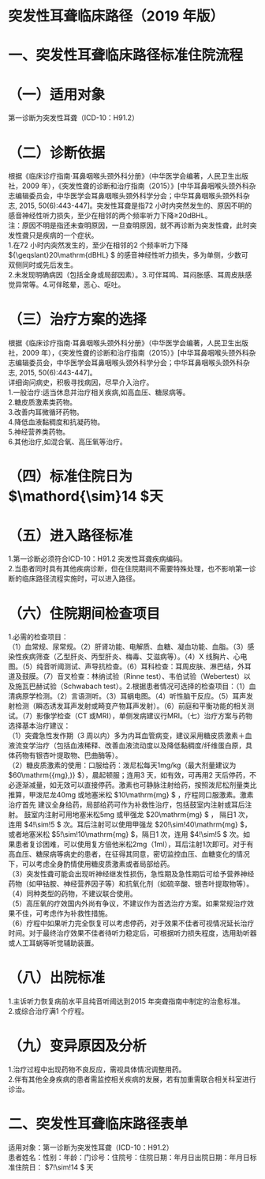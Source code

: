 # 突发性耳聋临床路径（2019 年版）  
# 一、突发性耳聋临床路径标准住院流程  
# （一）适用对象  
第一诊断为突发性耳聋（ICD-10：H91.2）  
# （二）诊断依据  
根据《临床诊疗指南·耳鼻咽喉头颈外科分册》（中华医学会编著，人民卫生出版社，2009 年），《突发性聋的诊断和治疗指南（2015）》[中华耳鼻咽喉头颈外科杂志编辑委员会，中华医学会耳鼻咽喉头颈外科学分会；中华耳鼻咽喉头颈外科杂志, 2015, 50(6):443-447]。突发性耳聋是指72 小时内突然发生的、原因不明的感音神经性听力损失，至少在相邻的两个频率听力下降≥20dBHL。  
注：原因不明是指还未查明原因，一旦查明原因，就不再诊断为突发性聋，此时突发性聋只是疾病的一个症状。  
1.在72 小时内突然发生的，至少在相邻的2 个频率听力下降 ${\geqslant}20\mathrm{dBHL} $  的感音神经性听力损失，多为单侧，少数可 双侧同时或先后发生。  
2.未发现明确病因（包括全身或局部因素）。3.可伴耳鸣、耳闷胀感、耳周皮肤感觉异常等。4.可伴眩晕，恶心、呕吐。  
# （三）治疗方案的选择  
根据《临床诊疗指南·耳鼻咽喉头颈外科分册》（中华医学会编著，人民卫生出版社，2009 年），《突发性聋的诊断和治疗指南（2015）》[中华耳鼻咽喉头颈外科杂志编辑委员会，中华医学会耳鼻咽喉头颈外科学分会；中华耳鼻咽喉头颈外科杂志, 2015, 50(6):443-447]。  
详细询问病史，积极寻找病因，尽早介入治疗。  
1.一般治疗:适当休息并治疗相关疾病,如高血压、糖尿病等。  
2.糖皮质激素类药物。  
3.改善内耳微循环药物。  
4.降低血液黏稠度和抗凝药物。  
5.神经营养类药物。  
6.其他治疗,如混合氧、高压氧等治疗。  
# （四）标准住院日为 $\mathord{\sim}14 $天  
# （五）进入路径标准  
1.第一诊断必须符合ICD-10：H91.2 突发性耳聋疾病编码。  
2.当患者同时具有其他疾病诊断，但在住院期间不需要特殊处理，也不影响第一诊断的临床路径流程实施时，可以进入路径。  
# （六）住院期间检查项目  
1.必需的检查项目：  
（1）血常规、尿常规。（2）肝肾功能、电解质、血糖、凝血功能、血脂。（3）感染性疾病筛查（乙型肝炎、丙型肝炎、梅毒、艾滋病等）。（4）X 线胸片、心电图。（5）纯音听阈测试、声导抗检查。（6）耳科检查：耳周皮肤、淋巴结，外耳道及鼓膜。（7）音叉检查：林纳试验（Rinne test）、韦伯试验（Webertest）以及施瓦巴赫试验（Schwabach test）。2.根据患者情况可选择的检查项目：（1）血清病原学检测。（2）言语测听。（3）耳蜗电图。（4）听性脑干反应。（5）耳声发射检测（瞬态诱发耳声发射或畸变产物耳声发射）。（6）前庭和平衡功能的相关测试。（7）影像学检查（CT 或MRI），单侧发病建议行MRI。（七）治疗方案与药物选择基本治疗建议：  
（1）突聋急性发作期（3 周以内）多为内耳血管病变，建议采用糖皮质激素＋血液流变学治疗（包括血液稀释、改善血液流动度以及降低黏稠度/纤维蛋白原，具体药物有银杏叶提取物、巴曲酶等）。  
（2）糖皮质激素的使用：口服给药：泼尼松每天1mg/kg（最大剂量建议为 $60\mathrm{{mg}\,)} $），晨起顿服；连用3 天，如有效，可再用2 天后停药，不必逐渐减量，如无效可以直接停药。激素也可静脉注射给药，按照泼尼松剂量类比推算，甲泼尼龙40mg 或地塞米松 $10\mathrm{mg} $ ，疗程同口服激素。激素治疗首先 建议全身给药，局部给药可作为补救性治疗，包括鼓室内注射或耳后注射。 鼓室内注射可用地塞米松5mg 或甲强龙 $20\mathrm{mg} $ ， 隔日1 次，连用 $4\!\sim\!5 $ 次。耳后注射可以使用甲强龙 $20\!\sim\!40\mathrm{mg} $，或者地塞米松 $5\!\sim\!10\mathrm{mg} $，隔日1 次，连用 $4\!\sim\!5 $ 次。如果患者复诊困难，可以使用复方倍他米松2mg（1ml），耳后注射1次即可。对于有高血压、糖尿病等病史的患者，在征得其同意，密切监控血压、血糖变化的情况下，可以考虑全身酌情使用糖皮质激素或者局部给药。  
（3）突发性聋可能会出现听神经继发性损伤，急性期及急性期后可给予营养神经药物（如甲钴胺、神经营养因子等）和抗氧化剂（如硫辛酸、银杏叶提取物等）。  
（4）同种类型的药物，不建议联合使用。  
（5）高压氧的疗效国内外尚有争议，不建议作为首选治疗方案。如果常规治疗效果不佳，可考虑作为补救性措施。  
（6）疗程中如果听力完全恢复可以考虑停药，对于效果不佳者可视情况延长治疗时间。对于最终治疗效果不佳者待听力稳定后，可根据听力损失程度，选用助听器或人工耳蜗等听觉辅助装置。  
# （八）出院标准  
1.主诉听力恢复病前水平且纯音听阈达到2015 年突聋指南中制定的治愈标准。  
2.或综合治疗满1 个疗程。  
# （九）变异原因及分析  
1.治疗过程中出现药物不良反应，需视具体情况调整用药。  
2.伴有其他全身疾病的患者需监控相关疾病的发展，若有加重需联合相关科室进行诊治。  
# 二、突发性耳聋临床路径表单  
适用对象：第一诊断为突发性耳聋（ICD-10：H91.2）  
患者姓名：性别：年龄：门诊号：住院号：住院日期：年月日出院日期：年月日标准住院日： $7\!\sim\!14 $ 天  
